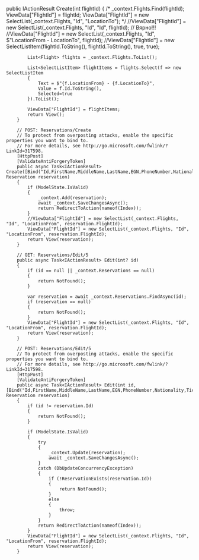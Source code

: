 public IActionResult Create(int flightId)
        {
            /*
            _context.Flights.Find(flightId);
            ViewData["FlightId"] = flightId;
            ViewData["FlightId"] = new SelectList(_context.Flights, "Id", "LocationTo");
            */
            //ViewData["FlightId"] = new SelectList(_context.Flights, "Id", "Id", flightId);
            //   Вярно!!!     //ViewData["FlightId"] = new SelectList(_context.Flights, "Id", $"LocationFrom - LocationTo", flightId);
            //ViewData["FlightId"] = new SelectListItem(flightId.ToString(), flightId.ToString(), true, true);
            
            
            List<Flight> flights = _context.Flights.ToList();

            List<SelectListItem> flightItems = flights.Select(f => new SelectListItem
            {
                Text = $"{f.LocationFrom} - {f.LocationTo}",
                Value = f.Id.ToString(),
                Selected=true
            }).ToList();

            ViewData["FlightId"] = flightItems;
            return View();
        }

        // POST: Reservations/Create
        // To protect from overposting attacks, enable the specific properties you want to bind to.
        // For more details, see http://go.microsoft.com/fwlink/?LinkId=317598.
        [HttpPost]
        [ValidateAntiForgeryToken]
        public async Task<IActionResult> Create([Bind("Id,FirstName,MiddleName,LastName,EGN,PhoneNumber,Nationality,TicketType,FlightId")] Reservation reservation)
        {
            if (ModelState.IsValid)
            {
                _context.Add(reservation);
                await _context.SaveChangesAsync();
                return RedirectToAction(nameof(Index));
            }
            //ViewData["FlightId"] = new SelectList(_context.Flights, "Id", "LocationFrom", reservation.FlightId);
            ViewData["FlightId"] = new SelectList(_context.Flights, "Id", "LocationFrom", reservation.FlightId);
            return View(reservation);
        }

        // GET: Reservations/Edit/5
        public async Task<IActionResult> Edit(int? id)
        {
            if (id == null || _context.Reservations == null)
            {
                return NotFound();
            }

            var reservation = await _context.Reservations.FindAsync(id);
            if (reservation == null)
            {
                return NotFound();
            }
            ViewData["FlightId"] = new SelectList(_context.Flights, "Id", "LocationFrom", reservation.FlightId);
            return View(reservation);
        }

        // POST: Reservations/Edit/5
        // To protect from overposting attacks, enable the specific properties you want to bind to.
        // For more details, see http://go.microsoft.com/fwlink/?LinkId=317598.
        [HttpPost]
        [ValidateAntiForgeryToken]
        public async Task<IActionResult> Edit(int id, [Bind("Id,FirstName,MiddleName,LastName,EGN,PhoneNumber,Nationality,TicketType,FlightId")] Reservation reservation)
        {
            if (id != reservation.Id)
            {
                return NotFound();
            }

            if (ModelState.IsValid)
            {
                try
                {
                    _context.Update(reservation);
                    await _context.SaveChangesAsync();
                }
                catch (DbUpdateConcurrencyException)
                {
                    if (!ReservationExists(reservation.Id))
                    {
                        return NotFound();
                    }
                    else
                    {
                        throw;
                    }
                }
                return RedirectToAction(nameof(Index));
            }
            ViewData["FlightId"] = new SelectList(_context.Flights, "Id", "LocationFrom", reservation.FlightId);
            return View(reservation);
        }
        
